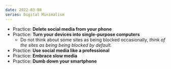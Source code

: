 ```yaml
---
date: 2022-03-08
series: Digital Minimalism
---
```


- Practice: **Delete social media from your phone**
- Practice: **Turn your devices into single-purpose computers**
	- Do not think about some sites as being blocked occasionally, _think of the sites as being being blocked by default._
- Practice: **Use social media like a professional**
- Practice: **Embrace slow media**
- Practice: **Dumb down your smartphone**